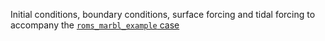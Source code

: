 Initial conditions, boundary conditions, surface forcing and tidal forcing to accompany the [`roms_marbl_example` case](https://github.com/CWorthy-ocean/cstar_blueprint_roms_marbl_example)
